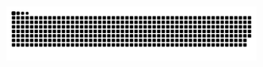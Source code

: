 <picture>
  <source media="(prefers-color-scheme: dark)" srcset="https://raw.githubusercontent.com/xxmliu/xxmliu//output/github-contribution-grid-snake-dark.svg">
  <source media="(prefers-color-scheme: light)" srcset="https://raw.githubusercontent.com/xxmliu//xxmliu//output/github-contribution-grid-snake.svg">
  <img alt="github contribution grid snake animation" src="https://raw.githubusercontent.com/xxmliu//xxmliu//output/github-contribution-grid-snake.svg">
</picture>